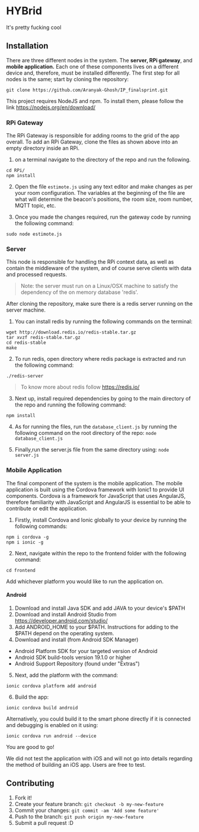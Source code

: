 
# HYBrid
It's pretty fucking cool
## Installation
There are three different nodes in the system. The **server, RPi gateway**, and **mobile application.** Each one of these components lives on a different device and, therefore, must be installed differently. The first step for all nodes is the same; start by cloning the repository:
```
git clone https://github.com/Aranyak-Ghosh/IP_finalsprint.git
``` 
This project requires NodeJS and npm. To install them, please follow the link https://nodejs.org/en/download/

### RPi Gateway
The RPi Gateway is responsible for adding rooms to the grid of the app overall. To add an RPi Gateway, clone the files as shown above into an empty directory inside an RPi.

 1.  on a terminal navigate to the directory of the repo and run the following.
 ```
cd RPi/
npm install
```

2. Open the file ```estimote.js``` using any text editor and make changes as per your room configuration. The variables at the beginning of the file are what will determine the beacon's positions, the room size, room number, MQTT topic, etc.

3. Once you made the changes required, run the gateway code by running the following command:
```
sudo node estimote.js
```
### Server 
This node is responsible for handling the RPi context data, as well as contain the middleware of the system, and of course serve clients with data and processed requests.
> Note: the server must run on a Linux/OSX machine to satisfy the dependency of the on memory database 'redis'.

After cloning the repository, make sure there is a redis server running on the server machine. 
1. You can install redis by running the following commands on the terminal:
```
wget http://download.redis.io/redis-stable.tar.gz
tar xvzf redis-stable.tar.gz
cd redis-stable
make
```
2. To run redis, open directory where redis package is extracted and run the following command:
```
./redis-server
```
> To know more about redis follow https://redis.io/

3. Next up, install required dependencies by going to the main directory of the repo and running the following command:

```npm install```

4. As for running the files,  run the ```database_client.js``` by running the following command on the root directory of the repo:
 ```node database_client.js```

5. Finally,run the server.js file from the same directory using:
 ```node server.js```

### Mobile Application
The final component of the system is the mobile application. The mobile application is built using the Cordova framework with Ionic1 to provide UI components. Cordova is a framework for JavaScript that uses AngularJS, therefore familiarity with JavaScript and AngularJS is essential to be able to contribute or edit the application.

1. Firstly, install Cordova and Ionic globally to your device by running the following commands:
```
npm i cordova -g
npm i ionic -g
```

2. Next, navigate within the repo to the frontend folder with the following command:
```
cd frontend
```
Add whichever platform you would like to run the application on.
#### Android
1. Download and install Java SDK and add JAVA to your device's $PATH 
2. Download and install Android Studio from https://developer.android.com/studio/ 
3. Add ANDROID_HOME to your $PATH. Instructions for adding to the $PATH depend on the operating system.
4. Download and install (from Android SDK Manager) 
- Android Platform SDK for your targeted version of Android
 - Android SDK build-tools version 19.1.0 or higher 
 - Android Support Repository (found under "Extras")

5. Next, add the platform with the command:
```
ionic cordova platform add android
```
6. Build the app:
```
ionic cordova build android
```
Alternatively, you could build it to the smart phone directly if it is connected and debugging is enabled on it using:
```
ionic cordova run android --device
```
You are good to go! 

We did not test the application with iOS and will not go into details regarding the method of building an iOS app. Users are free to test.
## Contributing

1. Fork it!
2. Create your feature branch: `git checkout -b my-new-feature`
3. Commit your changes: `git commit -am 'Add some feature'`
4. Push to the branch: `git push origin my-new-feature`
5. Submit a pull request :D